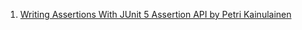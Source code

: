 
1. [Writing Assertions With JUnit 5 Assertion API by Petri Kainulainen](https://www.petrikainulainen.net/programming/testing/junit-5-tutorial-writing-assertions-with-junit-5-api/)
